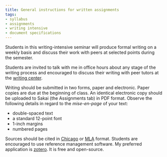 ```yaml
---
title: General instructions for written assignments
tags:
- syllabus
- assignments
- writing intensive
- document specifications
---
```


Students in this writing-intensive seminar will produce formal writing on a weekly basis and discuss their work with peers at selected points during the semester.

Students are invited to talk with me in office hours about any stage of the writing process and encouraged to discuss their writing with peer tutors at the [writing center](http://www.luc.edu/writing).

Writing should be submitted in two forms, paper and electronic.
Paper copies are due at the beginning of class.
An identical electronic copy should be uploaded to Sakai (the Assignments tab) in PDF format.
Observe the following details in regard to the *mise-en-page* of your text:

- double-spaced text
- a standard 12-point font
- 1-inch margins
- numbered pages

Sources should be cited in [Chicago](https://www-chicagomanualofstyle-org.flagship.luc.edu/tools_citationguide/citation-guide-1.html)
or [MLA](https://owl.purdue.edu/owl/research_and_citation/mla_style/mla_style_introduction.html)
format.
Students are encouraged to use reference management software.
My preferred application is [zotero](https://www.zotero.org/).
It is free and open-source.
